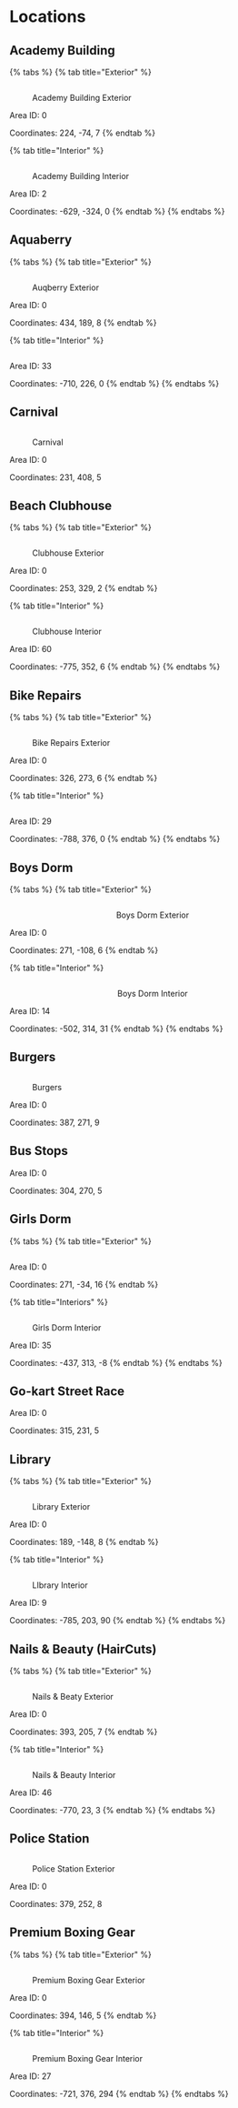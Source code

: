 # Locations

## Academy Building

{% tabs %}
{% tab title="Exterior" %}
<figure><img src=".gitbook/assets/Bully 9_25_2023 10_34_26 PM.png" alt=""><figcaption><p>Academy Building Exterior</p></figcaption></figure>

Area ID: 0

Coordinates:  224, -74, 7
{% endtab %}

{% tab title="Interior" %}
<figure><img src=".gitbook/assets/Bully 9_25_2023 10_28_14 PM.png" alt=""><figcaption><p>Academy Building Interior</p></figcaption></figure>

Area ID: 2

Coordinates:  -629, -324, 0
{% endtab %}
{% endtabs %}

## Aquaberry

{% tabs %}
{% tab title="Exterior" %}
<figure><img src=".gitbook/assets/Locations - Bully Docs - Google Chrome 9_26_2023 3_39_05 PM.png" alt=""><figcaption><p>Auqberry Exterior</p></figcaption></figure>

Area ID: 0

Coordinates: 434, 189, 8
{% endtab %}

{% tab title="Interior" %}
<figure><img src=".gitbook/assets/Locations - Bully Docs - Google Chrome 9_26_2023 3_40_10 PM (1).png" alt=""><figcaption></figcaption></figure>

Area ID: 33

Coordinates:  -710, 226, 0
{% endtab %}
{% endtabs %}

## Carnival

<figure><img src=".gitbook/assets/Locations - Bully Docs - Google Chrome 9_26_2023 3_16_24 PM.png" alt=""><figcaption><p>Carnival</p></figcaption></figure>

Area ID: 0

Coordinates:  231, 408, 5

## Beach Clubhouse

{% tabs %}
{% tab title="Exterior" %}
<figure><img src=".gitbook/assets/Bully 9_26_2023 3_01_02 PM.png" alt=""><figcaption><p>Clubhouse Exterior</p></figcaption></figure>

Area ID: 0

Coordinates:  253, 329, 2
{% endtab %}

{% tab title="Interior" %}
<figure><img src=".gitbook/assets/Bully 9_26_2023 3_01_54 PM.png" alt=""><figcaption><p>Clubhouse Interior</p></figcaption></figure>

Area ID: 60

Coordinates:  -775, 352, 6
{% endtab %}
{% endtabs %}

## **Bike Repairs**

{% tabs %}
{% tab title="Exterior" %}
<figure><img src=".gitbook/assets/Locations - Bully Docs - Google Chrome 9_26_2023 3_29_57 PM.png" alt=""><figcaption><p>Bike Repairs Exterior</p></figcaption></figure>

Area ID: 0

Coordinates:  326, 273, 6
{% endtab %}

{% tab title="Interior" %}
<figure><img src=".gitbook/assets/Locations - Bully Docs - Google Chrome 9_26_2023 3_32_36 PM.png" alt=""><figcaption></figcaption></figure>

Area ID: 29

Coordinates:  -788, 376, 0
{% endtab %}
{% endtabs %}

## **Boys Dorm**

{% tabs %}
{% tab title="Exterior" %}
<div align="center">

<figure><img src=".gitbook/assets/Bully 9_25_2023 9_59_06 PM.png" alt=""><figcaption><p>Boys Dorm Exterior</p></figcaption></figure>

</div>

Area ID: 0

Coordinates: 271, -108, 6
{% endtab %}

{% tab title="Interior" %}
<div align="center">

<figure><img src=".gitbook/assets/Bully 9_25_2023 9_55_44 PM.png" alt=""><figcaption><p>Boys Dorm Interior</p></figcaption></figure>

</div>

Area ID: 14

Coordinates:  -502, 314, 31
{% endtab %}
{% endtabs %}

## Burgers

<figure><img src=".gitbook/assets/Bully 9_26_2023 3_10_48 PM.png" alt=""><figcaption><p>Burgers</p></figcaption></figure>

Area ID: 0

Coordinates: 387, 271, 9

## Bus Stops

Area ID: 0

Coordinates: 304, 270, 5

## Girls Dorm

{% tabs %}
{% tab title="Exterior" %}
<figure><img src=".gitbook/assets/image.png" alt=""><figcaption></figcaption></figure>

Area ID: 0

Coordinates:  271, -34, 16
{% endtab %}

{% tab title="Interiors" %}
<figure><img src=".gitbook/assets/Bully 9_25_2023 10_24_44 PM.png" alt=""><figcaption><p>Girls Dorm Interior</p></figcaption></figure>

Area ID: 35

Coordinates:  -437, 313, -8
{% endtab %}
{% endtabs %}

## Go-kart Street Race

Area ID: 0

Coordinates:  315, 231, 5

## Library

{% tabs %}
{% tab title="Exterior" %}
<figure><img src=".gitbook/assets/Bully 9_26_2023 3_14_38 PM.png" alt=""><figcaption><p>Library Exterior</p></figcaption></figure>

Area ID: 0

Coordinates:  189, -148, 8
{% endtab %}

{% tab title="Interior" %}
<figure><img src=".gitbook/assets/Bully 9_26_2023 3_15_17 PM.png" alt=""><figcaption><p>LIbrary Interior</p></figcaption></figure>

Area ID: 9

Coordinates:  -785, 203, 90
{% endtab %}
{% endtabs %}

## Nails & Beauty (HairCuts)

{% tabs %}
{% tab title="Exterior" %}
<figure><img src=".gitbook/assets/Locations - Bully Docs - Google Chrome 9_26_2023 3_35_29 PM.png" alt=""><figcaption><p>Nails &#x26; Beaty Exterior</p></figcaption></figure>







Area ID: 0

Coordinates:  393, 205, 7
{% endtab %}

{% tab title="Interior" %}
<figure><img src=".gitbook/assets/Captures 9_26_2023 3_36_52 PM.png" alt=""><figcaption><p>Nails &#x26; Beauty Interior</p></figcaption></figure>

Area ID: 46

Coordinates:  -770, 23, 3
{% endtab %}
{% endtabs %}

## Police Station

<figure><img src=".gitbook/assets/Bully 9_26_2023 3_12_05 PM.png" alt=""><figcaption><p>Police Station Exterior</p></figcaption></figure>

Area ID: 0

Coordinates:  379, 252, 8

## Premium Boxing Gear

{% tabs %}
{% tab title="Exterior" %}
<figure><img src=".gitbook/assets/Locations - Bully Docs - Google Chrome 9_26_2023 3_05_45 PM.png" alt=""><figcaption><p>Premium Boxing Gear Exterior</p></figcaption></figure>

Area ID: 0

Coordinates:  394, 146, 5
{% endtab %}

{% tab title="Interior" %}
<figure><img src=".gitbook/assets/Bully 9_26_2023 3_06_47 PM.png" alt=""><figcaption><p>Premium Boxing Gear Interior</p></figcaption></figure>

Area ID: 27

Coordinates:  -721, 376, 294
{% endtab %}
{% endtabs %}
